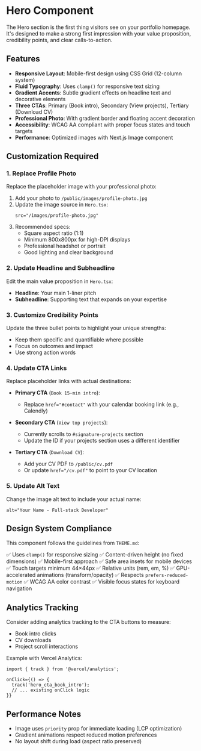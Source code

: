 # Hero Component

The Hero section is the first thing visitors see on your portfolio homepage. It's designed to make a strong first impression with your value proposition, credibility points, and clear calls-to-action.

## Features

- **Responsive Layout**: Mobile-first design using CSS Grid (12-column system)
- **Fluid Typography**: Uses `clamp()` for responsive text sizing
- **Gradient Accents**: Subtle gradient effects on headline text and decorative elements
- **Three CTAs**: Primary (Book intro), Secondary (View projects), Tertiary (Download CV)
- **Professional Photo**: With gradient border and floating accent decoration
- **Accessibility**: WCAG AA compliant with proper focus states and touch targets
- **Performance**: Optimized images with Next.js Image component

## Customization Required

### 1. Replace Profile Photo

Replace the placeholder image with your professional photo:

1. Add your photo to `/public/images/profile-photo.jpg`
2. Update the image source in `Hero.tsx`:
   ```tsx
   src="/images/profile-photo.jpg"
   ```
3. Recommended specs:
   - Square aspect ratio (1:1)
   - Minimum 800x800px for high-DPI displays
   - Professional headshot or portrait
   - Good lighting and clear background

### 2. Update Headline and Subheadline

Edit the main value proposition in `Hero.tsx`:
- **Headline**: Your main 1-liner pitch
- **Subheadline**: Supporting text that expands on your expertise

### 3. Customize Credibility Points

Update the three bullet points to highlight your unique strengths:
- Keep them specific and quantifiable where possible
- Focus on outcomes and impact
- Use strong action words

### 4. Update CTA Links

Replace placeholder links with actual destinations:

- **Primary CTA** (`Book 15-min intro`):
  - Replace `href="#contact"` with your calendar booking link (e.g., Calendly)

- **Secondary CTA** (`View top projects`):
  - Currently scrolls to `#signature-projects` section
  - Update the ID if your projects section uses a different identifier

- **Tertiary CTA** (`Download CV`):
  - Add your CV PDF to `/public/cv.pdf`
  - Or update `href="/cv.pdf"` to point to your CV location

### 5. Update Alt Text

Change the image alt text to include your actual name:
```tsx
alt="Your Name - Full-stack Developer"
```

## Design System Compliance

This component follows the guidelines from `THEME.md`:

✅ Uses `clamp()` for responsive sizing
✅ Content-driven height (no fixed dimensions)
✅ Mobile-first approach
✅ Safe area insets for mobile devices
✅ Touch targets minimum 44×44px
✅ Relative units (rem, em, %)
✅ GPU-accelerated animations (transform/opacity)
✅ Respects `prefers-reduced-motion`
✅ WCAG AA color contrast
✅ Visible focus states for keyboard navigation

## Analytics Tracking

Consider adding analytics tracking to the CTA buttons to measure:
- Book intro clicks
- CV downloads
- Project scroll interactions

Example with Vercel Analytics:
```tsx
import { track } from '@vercel/analytics';

onClick={() => {
  track('hero_cta_book_intro');
  // ... existing onClick logic
}}
```

## Performance Notes

- Image uses `priority` prop for immediate loading (LCP optimization)
- Gradient animations respect reduced motion preferences
- No layout shift during load (aspect ratio preserved)

